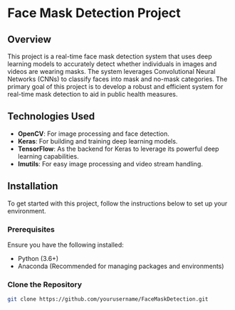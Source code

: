 # Face Mask Detection Project

## Overview

This project is a real-time face mask detection system that uses deep learning models to accurately detect whether individuals in images and videos are wearing masks. The system leverages Convolutional Neural Networks (CNNs) to classify faces into mask and no-mask categories. The primary goal of this project is to develop a robust and efficient system for real-time mask detection to aid in public health measures.

## Technologies Used

- **OpenCV**: For image processing and face detection.
- **Keras**: For building and training deep learning models.
- **TensorFlow**: As the backend for Keras to leverage its powerful deep learning capabilities.
- **Imutils**: For easy image processing and video stream handling.

## Installation

To get started with this project, follow the instructions below to set up your environment.

### Prerequisites

Ensure you have the following installed:

- Python (3.6+)
- Anaconda (Recommended for managing packages and environments)

### Clone the Repository

```bash
git clone https://github.com/yourusername/FaceMaskDetection.git
